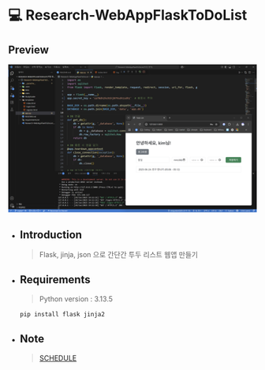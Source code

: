 # 💻 Research-WebAppFlaskToDoList

## Preview

![Preview](./Preview.png)

- ## Introduction

    > Flask, jinja, json 으로 간단간 투두 리스트 웹앱 만들기

- ## Requirements  

    > Python version : 3.13.5

    ```cmd
    pip install flask jinja2
    ```

- ## Note

    > [SCHEDULE](./SCHEDULE.md)
